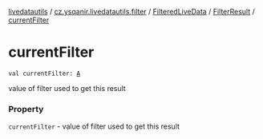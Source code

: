 [livedatautils](../../../index.md) / [cz.ysqanir.livedatautils.filter](../../index.md) / [FilteredLiveData](../index.md) / [FilterResult](index.md) / [currentFilter](./current-filter.md)

# currentFilter

`val currentFilter: `[`A`](index.md#A)

value of filter used to get this result

### Property

`currentFilter` - value of filter used to get this result